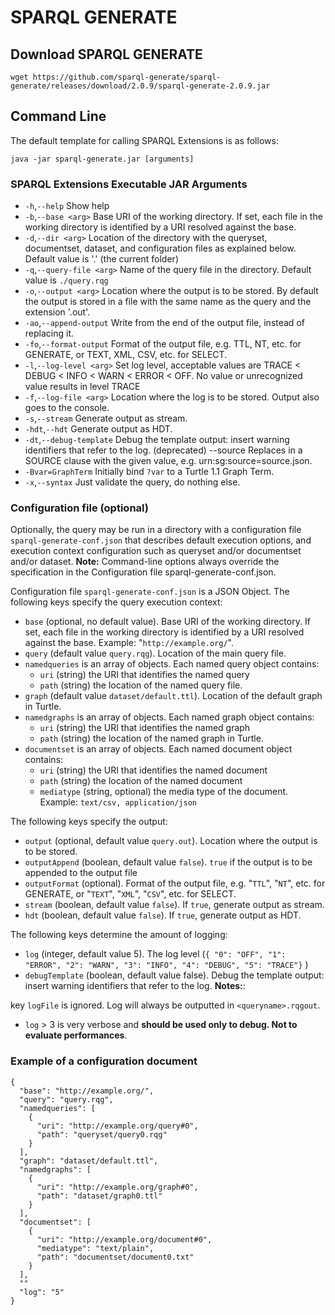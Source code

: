 # SPARQL GENERATE
## Download SPARQL GENERATE
    wget https://github.com/sparql-generate/sparql-generate/releases/download/2.0.9/sparql-generate-2.0.9.jar

## Command Line
The default template for calling SPARQL Extensions is as follows:

    java -jar sparql-generate.jar [arguments]

### SPARQL Extensions Executable JAR Arguments
- `-h`,`--help` Show help
- `-b`,`--base <arg>` Base URI of the working directory. If set, each file in the working directory is identified by a URI resolved against the base.
- `-d`,`--dir <arg>` Location of the directory with the queryset, documentset, dataset, and configuration files as explained below. Default value is '.' (the current folder)
- `-q`,`--query-file <arg>` Name of the query file in the directory. Default value is `./query.rqg`
- `-o`,`--output <arg>` Location where the output is to be stored. By default the output is stored in a file with the same name as the query and the extension '.out'.
- `-ao`,`--append-output` Write from the end of the output file, instead of replacing it.
- `-fo`,`--format-output` Format of the output file, e.g. TTL, NT, etc. for GENERATE, or TEXT, XML, CSV, etc. for SELECT.
- `-l`,`--log-level <arg>` Set log level, acceptable values are TRACE < DEBUG < INFO < WARN < ERROR < OFF. No value or unrecognized value results in level TRACE
- `-f`,`--log-file <arg>` Location where the log is to be stored. Output also goes to the console.
- `-s`,`--stream` Generate output as stream.
- `-hdt`,`--hdt` Generate output as HDT.
- `-dt`,`--debug-template` Debug the template output: insert warning identifiers that refer to the log. (deprecated) --source Replaces <source> in a SOURCE clause with the given value, e.g. urn:sg:source=source.json.
- `-Bvar=GraphTerm` Initially bind `?var` to a Turtle 1.1 Graph Term.
- `-x`,`--syntax` Just validate the query, do nothing else.


### Configuration file (optional)
Optionally, the query may be run in a directory with a configuration file `sparql-generate-conf.json` that describes default execution options, and execution context configuration such as queryset and/or documentset and/or dataset.
**Note:** Command-line options always override the specification in the Configuration file sparql-generate-conf.json.

Configuration file `sparql-generate-conf.json` is a JSON Object.
The following keys specify the query execution context:

- `base` (optional, no default value). Base URI of the working directory. If set, each file in the working directory is identified by a URI resolved against the base. Example: "`http://example.org/`".
- `query` (default value `query.rqg`). Location of the main query file.
- `namedqueries` is an array of objects. Each named query object contains:
  - `uri` (string) the URI that identifies the named query
  - `path` (string) the location of the named query file.
- `graph` (default value `dataset/default.ttl`). Location of the default graph in Turtle.
- `namedgraphs` is an array of objects. Each named graph object contains:
  - `uri` (string) the URI that identifies the named graph
  - `path` (string) the location of the named graph in Turtle.
- `documentset` is an array of objects. Each named document object contains:
  - `uri` (string) the URI that identifies the named document
  - `path` (string) the location of the named document
  - `mediatype` (string, optional) the media type of the document. Example: `text/csv, application/json`

The following keys specify the output:

- `output` (optional, default value `query.out`). Location where the output is to be stored.
- `outputAppend` (boolean, default value `false`). `true` if the output is to be appended to the output file
- `outputFormat` (optional). Format of the output file, e.g. "`TTL`", "`NT`", etc. for GENERATE, or "`TEXT`", "`XML`", "`CSV`", etc. for SELECT.
- `stream` (boolean, default value `false`). If `true`, generate output as stream.
- `hdt` (boolean, default value `false`). If `true`, generate output as HDT. 

The following keys determine the amount of logging:

- `log` (integer, default value 5). The log level (`{ "0": "OFF", "1": "ERROR", "2": "WARN", "3": "INFO", "4": "DEBUG", "5": "TRACE"}` )
- `debugTemplate` (boolean, default value false). Debug the template output: insert warning identifiers that refer to the log.
**Notes:**:

key `logFile` is ignored. Log will always be outputted in `<queryname>.rqgout`.
- `log` > 3 is very verbose and **should be used only to debug. Not to evaluate performances**.

### Example of a configuration document
    {
      "base": "http://example.org/",
      "query": "query.rqg",
      "namedqueries": [
        {
          "uri": "http://example.org/query#0",
          "path": "queryset/query0.rqg"
        }
      ],
      "graph": "dataset/default.ttl",
      "namedgraphs": [
        {
          "uri": "http://example.org/graph#0",
          "path": "dataset/graph0.ttl"
        }
      ],
      "documentset": [
        {
          "uri": "http://example.org/document#0",
          "mediatype": "text/plain",
          "path": "documentset/document0.txt"
        }
      ],
      ""
      "log": "5"
    }